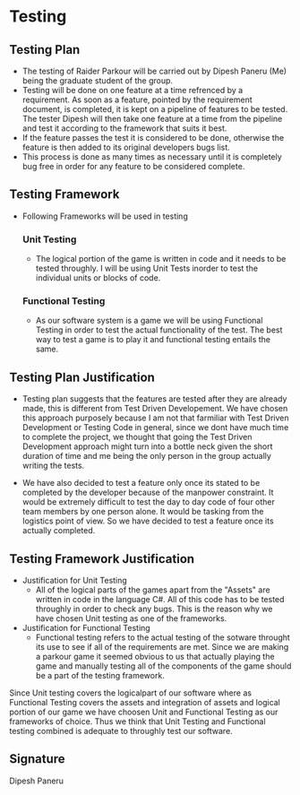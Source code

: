 
# Testing

## Testing Plan
  - The testing of Raider Parkour will be carried out by Dipesh Paneru (Me) being the graduate student of the group.
  - Testing will be done on one feature at a time refrenced by a requirement. As soon as a feature, pointed by the requirement document, is completed, it is kept on a pipeline of features to be tested. The tester Dipesh will then take one feature at a time from the pipeline and test it according to the framework that suits it best.
  - If the feature passes the test it is considered to be done, otherwise the feature is then added to its original developers bugs list.
  - This process is done as many times as necessary until it is completely bug free in order for any feature to be considered complete.

    
## Testing Framework
  - Following Frameworks will be used in testing

    ### Unit Testing
    - The logical portion of the game is written in code and it needs to be tested throughly. I will be using Unit Tests inorder to test the individual units or blocks of code.

    ### Functional Testing
    - As our software system is a game we will be using Functional Testing in order to test the actual functionality of the test. The best way to test a game is to play it and functional testing entails the same.
      
## Testing Plan Justification
  - Testing plan suggests that the features are tested after they are already made, this is different from Test Driven Developement. We have chosen this approach purposely because I am not that farmiliar with Test Driven Development or Testing Code in general, since we dont have much time to complete the project, we thought that going the Test Driven Development approach might turn into a bottle neck given the short duration of time and me being the only person in the group actually writing the tests.

  -  We have also decided to test a feature only once its stated to be completed by the developer because of the manpower constraint. It would be extremely difficult to test the day to day code of four other team members by one person alone. It would be tasking from the logistics point of view. So we have decided to test a feature once its actually completed.
  
## Testing Framework Justification
  - Justification for Unit Testing
      - All of the logical parts of the games apart from the "Assets" are written in code in the language C#. All of this code has to be tested throughly in order to check any bugs. This is the reason why we have chosen Unit testing as one of the frameworks.
  - Justification for Functional Testing
      - Functional testing refers to the actual testing of the sotware throught its use to see if all of the requirements are met. Since we are making a parkour game it seemed obvious to us that actually playing the game and manually testing all of the components of the game should be a part of the testing framework.

Since Unit testing covers the logicalpart of our software where as Functional Testing covers the assets and integration of assets and logical portion of our game we have choosen Unit and Functional Testing as our frameworks of choice. Thus we think that Unit Testing and Functional testing combined is adequate to throughly test our software.

## Signature
Dipesh Paneru
